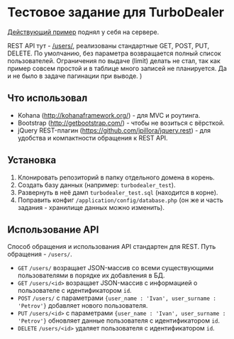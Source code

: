 # Тестовое задание для TurboDealer

[Действующий пример](http://turbodealer.eltigro.ru/) поднял у себя на сервере.

REST API тут - [/users/](http://turbodealer.eltigro.ru/users/), реализованы стандартные GET, POST, PUT, DELETE. По умолчанию, без параметра возвращается полный список пользователей. Ограничения по выдаче (limit) делать не стал, так как пример совсем простой и в таблице много записей не планируется. Да и не было в задаче пагинации при выводе. )

## Что использовал
- Kohana (<http://kohanaframework.org/>) - для MVC и роутинга.
- Bootstrap (<http://getbootstrap.com/>) - чтобы не возиться с вёрсткой.
- jQuery REST-плагин (https://github.com/jpillora/jquery.rest) - для удобства и компактности обращения к REST API.

## Установка
1) Клонировать репозиторий в папку отдельного домена в корень.
2) Создать базу данных (например: `turbodealer_test`).
3) Развернуть в неё дамп `turbodealer_test.sql` (находится в корне).
4) Поправить конфиг `/application/config/database.php` (он же и часть задания - хранилище данных можно изменить).

## Использование API
Способ обращения и использования API стандартен для REST. Путь обращения - `/users/`.
- `GET` `/users/` возращает JSON-массив со всеми существующими пользователями в порядке их добавления в БД.
- `GET` `/users/<id>` возращает JSON-массив с информацией о пользователе с идентификатором `id`.
- `POST` `/users/` с параметрами `{user_name : 'Ivan', user_surname : 'Petrov'}` добавляет нового пользователя.
- `PUT` `/users/<id>` с параметрами `{user_name : 'Ivan', user_surname : 'Petrov'}` обновляет данные пользователя с идентификатором `id`.
- `DELETE` `/users/<id>` удаляет пользователя с идентификатором `id`.
